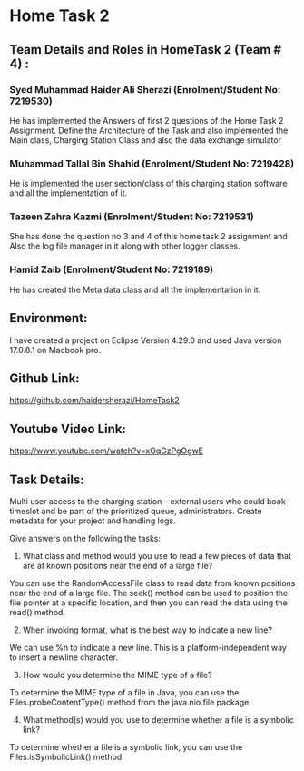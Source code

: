 # Home Task 2

## Team Details and Roles in HomeTask 2 (Team # 4) :

### Syed Muhammad Haider Ali Sherazi (Enrolment/Student No: 7219530)
  He has implemented the Answers of first 2 questions of the Home Task 2 Assignment. Define the Architecture of the Task and also implemented the Main class, Charging Station Class and also the data exchange simulator
### Muhammad Tallal Bin Shahid (Enrolment/Student No: 7219428)
  He is implemented the user section/class of this charging station software and all the implementation of it.
### Tazeen Zahra Kazmi (Enrolment/Student No: 7219531)
  She has done the question no 3 and 4 of this home task 2 assignment and Also the log file manager in it along with other logger classes.
### Hamid Zaib (Enrolment/Student No: 7219189)
  He has created the Meta data class and all the implementation in it.

## Environment:

I have created a project on Eclipse Version 4.29.0 and used Java version 17.0.8.1 on Macbook pro.

## Github Link:

https://github.com/haidersherazi/HomeTask2

## Youtube Video Link:

https://www.youtube.com/watch?v=xOqGzPgOgwE

## Task Details:

Multi user access to the charging station – external users who could book timeslot and be part of the prioritized queue, administrators. Create metadata for your project and handling logs.


Give answers on the following the tasks:

1) What class and method would you use to read a few pieces of data that are at known positions near the end of a large file?

You can use the RandomAccessFile class to read data from known positions near the end of a large file. The seek() method can be used to position the file pointer at a specific location, and then you can read the data using the read() method.

2) When invoking format, what is the best way to indicate a new line?

We can use %n to indicate a new line. This is a platform-independent way to insert a newline character.

3) How would you determine the MIME type of a file?

To determine the MIME type of a file in Java, you can use the Files.probeContentType() method from the java.nio.file package.

4) What method(s) would you use to determine whether a file is a symbolic link?

To determine whether a file is a symbolic link, you can use the Files.isSymbolicLink() method.
